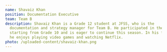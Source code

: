 ```yaml
---
name: Shavaiz Khan
position: Documentation Executive
team: Team B
description: Shavaiz Khan is a Grade 12 student at JFSS, who is the
  documentation and strategy manager for Team B. He participated in the team
  starting from Grade 10 and is eager to continue this season. In his free time,
  he enjoys playing video games and watching Netflix.
photo: /uploaded-content/shavaiz-khan.png
---
```

